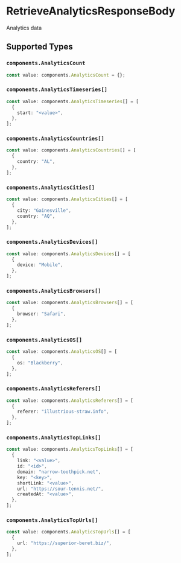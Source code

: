 # RetrieveAnalyticsResponseBody

Analytics data


## Supported Types

### `components.AnalyticsCount`

```typescript
const value: components.AnalyticsCount = {};
```

### `components.AnalyticsTimeseries[]`

```typescript
const value: components.AnalyticsTimeseries[] = [
  {
    start: "<value>",
  },
];
```

### `components.AnalyticsCountries[]`

```typescript
const value: components.AnalyticsCountries[] = [
  {
    country: "AL",
  },
];
```

### `components.AnalyticsCities[]`

```typescript
const value: components.AnalyticsCities[] = [
  {
    city: "Gainesville",
    country: "AQ",
  },
];
```

### `components.AnalyticsDevices[]`

```typescript
const value: components.AnalyticsDevices[] = [
  {
    device: "Mobile",
  },
];
```

### `components.AnalyticsBrowsers[]`

```typescript
const value: components.AnalyticsBrowsers[] = [
  {
    browser: "Safari",
  },
];
```

### `components.AnalyticsOS[]`

```typescript
const value: components.AnalyticsOS[] = [
  {
    os: "Blackberry",
  },
];
```

### `components.AnalyticsReferers[]`

```typescript
const value: components.AnalyticsReferers[] = [
  {
    referer: "illustrious-straw.info",
  },
];
```

### `components.AnalyticsTopLinks[]`

```typescript
const value: components.AnalyticsTopLinks[] = [
  {
    link: "<value>",
    id: "<id>",
    domain: "narrow-toothpick.net",
    key: "<key>",
    shortLink: "<value>",
    url: "https://sour-tennis.net/",
    createdAt: "<value>",
  },
];
```

### `components.AnalyticsTopUrls[]`

```typescript
const value: components.AnalyticsTopUrls[] = [
  {
    url: "https://superior-beret.biz/",
  },
];
```

